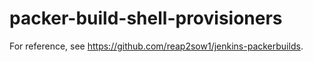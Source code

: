 # packer-build-shell-provisioners

For reference, see https://github.com/reap2sow1/jenkins-packerbuilds. 
